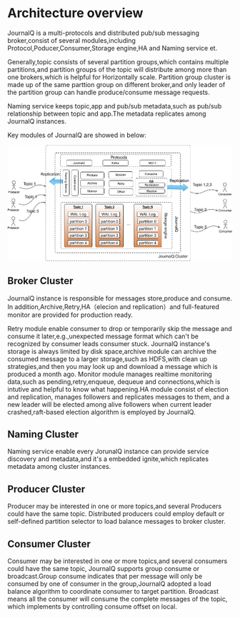 # Architecture overview
JournalQ is a multi-protocols and distributed pub/sub messaging broker,consist of several modules,including Protocol,Poducer,Consumer,Storage engine,HA and Naming service et.

Generally,topic consists of several partition groups,which contains multiple partitions,and partition groups of the topic will distribute among more than one brokers,which is helpful for Horizontally scale. Partition group cluster is made up of the same parttion group on different broker,and only leader of the partition group can handle produce/consume message requests.

Naming service keeps topic,app and pub/sub metadata,such as pub/sub relationship between topic and app.The metadata replicates among JournalQ instances.

Key modules of JournalQ are showed in below:

![JournalQ highlight](../img/journalQ-arch-cluster.png "JournalQ architecture")

## Broker Cluster

JournalQ instance is responsible for messages store,produce and consume. In addition,Archive,Retry,HA（elecion and replication）and full-featured monitor are provided for production ready.

Retry module enable consumer to drop or temporarily skip the message and consume it later,e.g.,unexpected message format which can't be recognized by consumer leads consumer stuck.
JournalQ instance's storage is always limited by disk space,archive module can archive the consumed message to a larger storage,such as HDFS,with clean up strategies,and then you may look up and download a message which is produced a month ago. Monitor module manages realtime monitoring data,such as pending,retry,enqueue, dequeue and connections,which is intutive and helpful to know what happening.HA module consist of election and replication, manages followers and replicates messages to them, and a new leader will be elected among alive followers when current leader crashed,raft-based election algorithm is employed by JournalQ.


## Naming Cluster

Naming service enable every JorunalQ instance can provide service discovery and metadata,and it's a embedded ignite,which replicates metadata among cluster instances.  

## Producer Cluster

Producer may be interested in one or more topics,and several Producers could have the same topic. Distributed producers could employ default or self-defined partition selector to load balance messages to broker cluster.

## Consumer Cluster

Consumer may be interested in one or more topics,and several consumers could have the same topic, JournalQ supports group consume or broadcast.Group consume indicates that per message will only be consumed by one of consumer in the group,JournalQ adopted a load balance algorithm to coordinate consumer to target partition. Broadcast means all the consumer will consume the complete messages of the topic, which implements by controlling consume offset on local.
